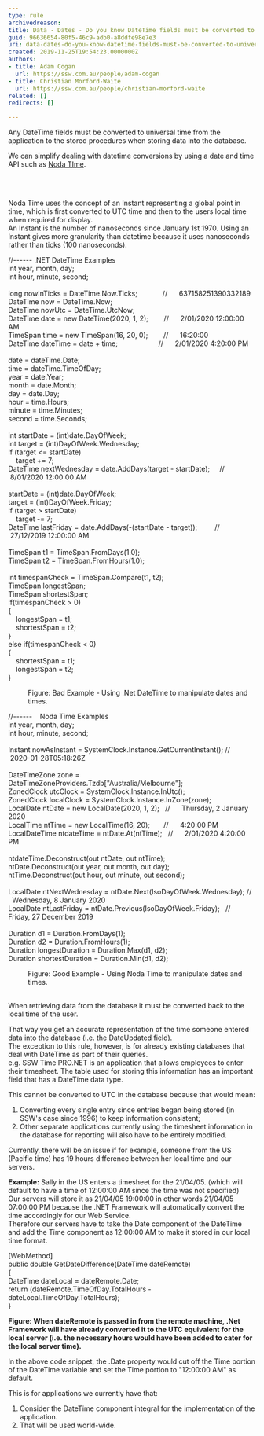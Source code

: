 ```yaml
---
type: rule
archivedreason: 
title: Data - Dates - Do you know DateTime fields must be converted to universal time?
guid: 96636654-80f5-46c9-adb0-a8ddfe98e7e3
uri: data-dates-do-you-know-datetime-fields-must-be-converted-to-universal-time
created: 2019-11-25T19:54:23.0000000Z
authors:
- title: Adam Cogan
  url: https://ssw.com.au/people/adam-cogan
- title: Christian Morford-Waite
  url: https://ssw.com.au/people/christian-morford-waite
related: []
redirects: []

---
```



<p>​​​​Any DateTime fields must be converted to universal time from the application to the stored procedures when storing data into the database.<br></p><p>We can simplify dealing with datetime conversions by using a date and time API such as <a href="https&#58;//nodatime.org/">Noda TIme</a>.<br></p>
<br><excerpt class='endintro'></excerpt><br>
<p>Noda Time uses the concept of an Instant representing a global point in time, which is first converted to UTC time and then to the users local time when required for display.​<br>An Instant is the number of nanoseconds since January 1st 1970. Using an Instant gives more granularity than datetime because it uses nanoseconds rather than ticks (100 nanoseconds).​​<br></p><p class="ssw15-rteElement-CodeArea">//------ .NET DateTime Examples<br>int year, month, day;<br>int hour, minute, second;<br><br>long nowInTicks = DateTime.Now.Ticks;&#160; &#160; &#160; &#160; &#160; &#160; &#160;//&#160; &#160; &#160; 637158251390332189<br>DateTime now = DateTime.Now;&#160; &#160; &#160; &#160; &#160; &#160; &#160; &#160; &#160; &#160;&#160;<br>DateTime nowUtc = DateTime.UtcNow;<br>DateTime date = new DateTime(2020, 1, 2);&#160; &#160; &#160; &#160; //&#160; &#160; &#160; 2/01/2020 12&#58;00&#58;00 AM<br>TimeSpan time = new TimeSpan(16, 20, 0);&#160; &#160; &#160; &#160;&#160;//&#160; &#160; &#160; 16&#58;20&#58;00<br>DateTime dateTime = date + time;&#160; &#160; &#160; &#160; &#160; &#160; &#160; &#160;&#160; &#160; &#160; //&#160; &#160; &#160; 2/01/2020 4&#58;20&#58;00 PM<br><br>date = dateTime.Date;<br>time = dateTime.TimeOfDay;<br>year = date.Year;<br>month = date.Month;<br>day = date.Day;<br>hour = time.Hours;<br>minute = time.Minutes;<br>second = time.Seconds;<br><br>int startDate = (int)date.DayOfWeek;<br>int target = (int)DayOfWeek.Wednesday;<br>if (target &lt;= startDate)<br>&#160; &#160; target += 7;<br>DateTime nextWednesday = date.AddDays(target - startDate);&#160; &#160; &#160;//&#160; &#160; &#160;8/01/2020 12&#58;00&#58;00 AM<br><br>startDate = (int)date.DayOfWeek;<br>target = (int)DayOfWeek.Friday;<br>if (target &gt; startDate)<br>&#160; &#160; target -= 7;<br>DateTime lastFriday = date.AddDays(-(startDate - target));&#160; &#160; &#160; &#160; &#160;//&#160; &#160; &#160;27/12/2019 12&#58;00&#58;00 AM<br><br>TimeSpan t1 = TimeSpan.FromDays(1.0);<br>TimeSpan t2 = TimeSpan.FromHours(1.0);<br>​<br>int timespanCheck = TimeSpan.Compare(t1, t2);<br>TimeSpan longestSpan;<br>TimeSpan shortestSpan;<br>if(timespanCheck &gt; 0)<br>&#123;<br>&#160; &#160; longestSpan = t1;<br>&#160; &#160; shortestSpan = t2;<br>&#125;&#160;<br>else if(timespanCheck &lt; 0)<br>&#123;<br>&#160; &#160; shortestSpan = t1;<br>&#160; &#160; longestSpan = t2;<br>&#125;<br></p><dd class="ssw15-rteElement-FigureBad">Figure&#58; Bad Example -&#160;​​Using .Net DateTime to manipulate dates and times.<br></dd><p class="ssw15-rteElement-CodeArea">//------&#160; &#160; Noda&#160;Time Examples<br>int year, month, day;<br>int hour, minute, second;<br><br>Instant nowAsInstant = SystemClock.Instance.GetCurrentInstant(); //&#160; &#160;2020-01-28T05&#58;18&#58;26Z<br><br>DateTimeZone zone = DateTimeZoneProviders.Tzdb[&quot;Australia/Melbourne&quot;];<br>ZonedClock utcClock = SystemClock.Instance.InUtc();<br>ZonedClock localClock = SystemClock.Instance.InZone(zone);<br>LocalDate ntDate = new LocalDate(2020, 1, 2);&#160; &#160;//&#160; &#160; &#160; Thursday, 2 January 2020<br>LocalTime ntTime = new LocalTime(16, 20);&#160; &#160; &#160; &#160;//&#160; &#160; &#160; 4&#58;20&#58;00 PM<br>LocalDateTime ntdateTime = ntDate.At(ntTime);&#160; &#160;//&#160; &#160; &#160; 2/01/2020 4&#58;20&#58;00 PM<br><br>ntdateTime.Deconstruct(out ntDate, out ntTime);<br>ntDate.Deconstruct(out year, out month, out day);<br>ntTime.Deconstruct(out hour, out minute, out second);<br><br>LocalDate ntNextWednesday = ntDate.Next(IsoDayOfWeek.Wednesday); //&#160; &#160; Wednesday, 8 January 2020<br>LocalDate ntLastFriday = ntDate.Previous(IsoDayOfWeek.Friday);&#160; &#160;//&#160; &#160; Friday, 27 December 2019<br><br>Duration d1 = Duration.FromDays(1);<br>Duration d2 = Duration.FromHours(1);<br>Duration longestDuration&#160;= Duration.Max(d1, d2);<br>Duration shortestDuration&#160;= Duration.Min(d1, d2);&#160;<br></p><dd class="ssw15-rteElement-FigureGood">Figure&#58; Good Example - Using Noda Time to manipulate dates and times.<br></dd><dd class="ssw15-rteElement-FigureNormal"><br></dd><p>When retrieving data from the database it must be converted back to the local time of the user.</p><p>That way you get an accurate representation of&#160;the time someone entered data into the database (i.e. the DateUpdated field).<br>The exception to this rule, however, is for already existing databases that deal with DateTime as part of their queries.<br>e.g. SSW Time PRO.NET is an application that allows employees to enter their timesheet. The table used for storing this information has an important field that has a DateTime data type.<br></p><p>This cannot be converted to UTC in the database because that would mean&#58;<br></p><ol><li>Converting every single entry since entries began being stored (in SSW's case since 1996) to keep information consistent;</li><li>Other separate applications currently using the timesheet information in the database for reporting will also have to be entirely modified.</li></ol><p></p><p>Currently, there will be an issue if for example, someone from the US (Pacific time) has 19 hours difference between her local time and our servers.​​​​​<br></p><p><strong>Example&#58;</strong>&#160;Sally in the US enters a timesheet for the 21/04/05. (which will default to have a time of 12&#58;00&#58;00 AM since the time was not specified)<br>Our servers will store it as 21/04/05 19&#58;00&#58;00 in other words 21/04/05 07&#58;00&#58;00 PM because the .NET Framework will automatically convert the time accordingly for our Web Service.<br>Therefore our servers have to take the Date component of the DateTime and add the Time component as 12&#58;00&#58;00 AM to make it stored in our local time format.<br></p><p class="ssw15-rteElement-CodeArea">[WebMethod] <br>public double GetDateDifference(DateTime dateRemote) <br>&#123; <br>DateTime dateLocal = dateRemote.Date; <br>​​return (dateRemote.TimeOfDay.TotalHours - ​​dateLocal.TimeOfDay.TotalHours); <br>​&#125;</p><p><strong>Figure&#58; When dateRemote is passed in from the remote machine, .Net Framework will have already converted it to the UTC equivalent for the local server (i.e. the necessary hours would have been added to cater for the local server time).</strong></p><p>In the above code snippet, the .Date property would cut off the Time portion of the DateTime variable and set the Time portion to &quot;12&#58;00&#58;00 AM&quot; as default.</p><p>This is for applications we currently have that&#58;</p><ol><li>Consider the DateTime component integral for the implementation of the application.<br></li><li>That will be used world-wide.</li></ol><p><br></p>


